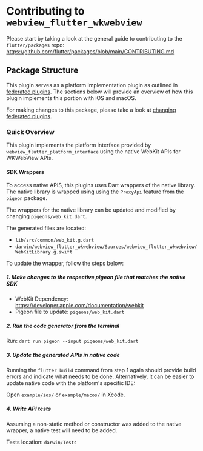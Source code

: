 # Contributing to `webview_flutter_wkwebview`

Please start by taking a look at the general guide to contributing to the `flutter/packages` repo:
https://github.com/flutter/packages/blob/main/CONTRIBUTING.md

## Package Structure

This plugin serves as a platform implementation plugin as outlined in [federated plugins](https://docs.flutter.dev/packages-and-plugins/developing-packages#federated-plugins).
The sections below will provide an overview of how this plugin implements this portion with iOS and
macOS.

For making changes to this package, please take a look at [changing federated plugins](https://github.com/flutter/flutter/blob/master/docs/ecosystem/contributing/README.md#changing-federated-plugins).

### Quick Overview

This plugin implements the platform interface provided by `webview_flutter_platform_interface` using
the native WebKit APIs for WKWebView APIs.

#### SDK Wrappers

To access native APIS, this plugins uses Dart wrappers of the native library. The native library is
wrapped using using the `ProxyApi` feature from the `pigeon` package.

The wrappers for the native library can be updated and modified by changing `pigeons/web_kit.dart`.

The generated files are located:
* `lib/src/common/web_kit.g.dart`
* `darwin/webview_flutter_wkwebview/Sources/webview_flutter_wkwebview/WebKitLibrary.g.swift`

To update the wrapper, follow the steps below:

##### 1. Make changes to the respective pigeon file that matches the native SDK

* WebKit Dependency: https://developer.apple.com/documentation/webkit
* Pigeon file to update: `pigeons/web_kit.dart`

##### 2. Run the code generator from the terminal

Run: `dart run pigeon --input pigeons/web_kit.dart`

##### 3. Update the generated APIs in native code

Running the `flutter build` command from step 1 again should provide build errors and indicate what
needs to be done. Alternatively, it can be easier to update native code with the platform's specific
IDE:

Open `example/ios/` or `example/macos/` in Xcode.

##### 4. Write API tests

Assuming a non-static method or constructor was added to the native wrapper, a native test will need
to be added.

Tests location: `darwin/Tests`
